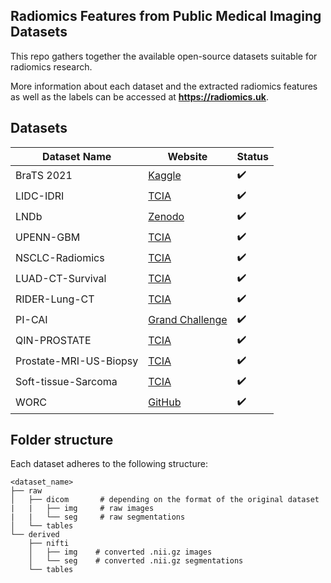 ## Radiomics Features from Public Medical Imaging Datasets

This repo gathers together the available open-source datasets suitable for radiomics research.

More information about each dataset and the extracted radiomics features as well as the labels can be accessed at **https://radiomics.uk**.

## Datasets

| Dataset Name           | Website                                                                                 | Status |
| ---------------------- | --------------------------------------------------------------------------------------- | ------ |
| BraTS 2021             | [Kaggle](https://www.kaggle.com/datasets/dschettler8845/brats-2021-task1)               | ✔️     |
| LIDC-IDRI              | [TCIA](https://wiki.cancerimagingarchive.net/pages/viewpage.action?pageId=1966254)      | ✔️     |
| LNDb                   | [Zenodo](https://zenodo.org/record/6613714#.Y8rTA9LMJkh)                                | ✔️     |
| UPENN-GBM                   | [TCIA](https://wiki.cancerimagingarchive.net/pages/viewpage.action?pageId=70225642#70225642c94d520b7b5f42e7925602d723412459)                                | ✔️     |
| NSCLC-Radiomics | [TCIA](https://wiki.cancerimagingarchive.net/display/Public/NSCLC-Radiomics)     | ✔️     |
| LUAD-CT-Survival | [TCIA](https://wiki.cancerimagingarchive.net/pages/viewpage.action?pageId=24284406#24284406036220c66a5a436f90e4a0b54367bfae)     | ✔️     |
| RIDER-Lung-CT | [TCIA](https://wiki.cancerimagingarchive.net/pages/viewpage.action?pageId=46334165) | ✔️     |
| PI-CAI                 | [Grand Challenge](https://pi-cai.grand-challenge.org/)                                  | ✔️     |
| QIN-PROSTATE           | [TCIA](https://wiki.cancerimagingarchive.net/display/Public/QIN-PROSTATE-Repeatability) | ✔️     |
| Prostate-MRI-US-Biopsy | [TCIA](https://wiki.cancerimagingarchive.net/pages/viewpage.action?pageId=68550661)     | ✔️     |
| Soft-tissue-Sarcoma    | [TCIA](https://wiki.cancerimagingarchive.net/pages/viewpage.action?pageId=21266533)                                          | ✔️     |
| WORC                   | [GitHub](https://github.com/MStarmans91/WORCDatabase)                                   | ✔️     |
## Folder structure

Each dataset adheres to the following structure:

```
<dataset_name>
├── raw
│   ├── dicom       # depending on the format of the original dataset
|   |   ├── img     # raw images
|   |   └── seg     # raw segmentations
│   └── tables
└── derived
    ├── nifti
    │   ├── img    # converted .nii.gz images
    │   └── seg    # converted .nii.gz segmentations
    └── tables
```

